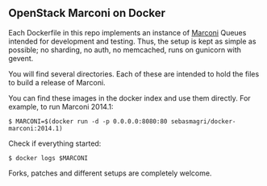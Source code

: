 ## OpenStack Marconi on Docker ##

Each Dockerfile in this repo implements an instance of [Marconi](https://wiki.openstack.org/wiki/Marconi) Queues intended for development and testing. Thus, the setup is kept as simple as possible; no sharding, no auth, no memcached, runs on gunicorn with gevent.

You will find several directories. Each of these are intended to hold the files to build a release of Marconi.

You can find these images in the docker index and use them directly. For example, to run Marconi 2014.1:

    $ MARCONI=$(docker run -d -p 0.0.0.0:8080:80 sebasmagri/docker-marconi:2014.1)

Check if everything started:

    $ docker logs $MARCONI

Forks, patches and different setups are completely welcome.
